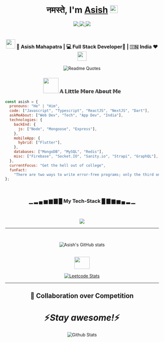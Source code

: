 <div align="center">
   <h1>नमस्ते, I'm <a href="https://asish918.netlify.app">Asish</a> <img src="https://media.giphy.com/media/hvRJCLFzcasrR4ia7z/giphy.gif" width="25px"> </h1>
</div>

<div align='center'>
<a href="https://www.linkedin.com/in/asish-mahapatra-3b963b172/">
<img src="https://img.shields.io/badge/-LinkedIn-white?style=for-the-badge&logoColor=white&color=0A66C2&logo=LinkedIn&link=https://google.co.in" />
</a>
<a href="mailto:asishmahapatra918@gmail.com">
<img src="https://img.shields.io/badge/-Gmail-white?style=for-the-badge&logoColor=white&color=EA4335&logo=Gmail" />
</a>
<a href="https://leetcode.com/asishmahapatra918/">
<img src="https://img.shields.io/badge/-leetcode-white?style=for-the-badge&logoColor=white&color=FFA116&logo=LeetCode" />
</a>
</div>

<br>

<div align="center">
<h3><img src="https://media.giphy.com/media/WUlplcMpOCEmTGBtBW/giphy.gif" width="30"> 🙎 Asish Mahapatra | 💻 Full Stack Developer📱 | 🇮🇳 India ❤️ <img src="https://media.giphy.com/media/WUlplcMpOCEmTGBtBW/giphy.gif" width="30"></h3>
</div>

<div align="center">

![Readme Quotes](https://quotes-github-readme.vercel.app/api?type=horizontal&theme=catppuccin&quote=When%20in%20doubt%2C%20use%20Brute%20Force&author=Ken%20Thompson)

</div>

<div align="center">

### <img src="https://media.giphy.com/media/VgCDAzcKvsR6OM0uWg/giphy.gif" width="50"> 𝔸 𝕃𝕚𝕥𝕥𝕝𝕖 𝕄𝕠𝕣𝕖 𝔸𝕓𝕠𝕦𝕥 𝕄𝕖

</div>

```javascript
const asish = {
  pronouns: "He" | "Him",
  code: ["Javascript", "Typescript", "ReactJS", "NextJS", "Dart"],
  askMeAbout: ["Web Dev", "Tech", "App Dev", "India"],
  technologies: {
    backEnd: {
      js: ["Node", "Mongoose", "Express"],
    },
    mobileApp: {
      hybrid: ["Flutter"],
    },
    databases: ["MongoDB", "MySQL", "Redis"],
    misc: ["Firebase", "Socket.IO", "Sanity.io", "Strapi", "GraphQL"],
  },
  currentFocus: "Get the hell out of college",
  funFact:
    "There are two ways to write error-free programs; only the third one works",
};
```

<br>

<div align="center">

### ▁ ▂ ▄ ▅ ▆ ▇ █ <b>My Tech-Stack</b> █ ▇ ▆ ▅ ▄ ▂ ▁

</div>
<br>
<p align="center">
<a>
 <img src="https://skillicons.dev/icons?i=js,html,css,react,tailwind,mui,express,mongodb,dart,flutter,c,netlify,vercel,cpp,ts,nodejs,graphql,nextjs,git,github,vim,sass,redis,firebase,linux" />
</a>
</p>

---

<br>
<div align="center" >

![Asish's GitHub stats](https://github-readme-stats.vercel.app/api?username=asish918&show_icons=true&theme=onedark)

</div>

<br />

<div align="center">
<img src="https://media0.giphy.com/media/ek2O7qoqZxR2H6tHN5/giphy.gif?cid=ecf05e47pyds3m0njau4tqz7mqh3pxfiiclckrqzs4jknt3w&rid=giphy.gif&ct=g" width="50" height="40">

[![Leetcode Stats](https://leetcard.jacoblin.cool/asishmahapatra918?border=0&radius=20)](https://leetcode.com/asishmahapatra918/)

</div>

---

<h2 align="center">🤝 Collaboration over Competition</h2>

<h1 align='center'>⚡️<i>Stay awesome!</i>⚡️</h1>

<p align="center">
        <img src="https://raw.githubusercontent.com/mayhemantt/mayhemantt/Update/svg/Bottom.svg" alt="Github Stats" />
</p>

<!---
asish918/asish918 is a ✨ special ✨ repository because its `README.md` (this file) appears on your GitHub profile.
You can click the Preview link to take a look at your changes.
--->
